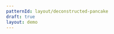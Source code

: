 ```yaml
---
patternId: layout/deconstructed-pancake
draft: true
layout: demo
---
```


<!DOCTYPE html>
<html>
  <head>
    <link rel="stylesheet" href="https://codepen.io/web-dot-dev/pen/54c079f4ba2f7cf20163b8bd89280de2.css">
  </head>
</html>
